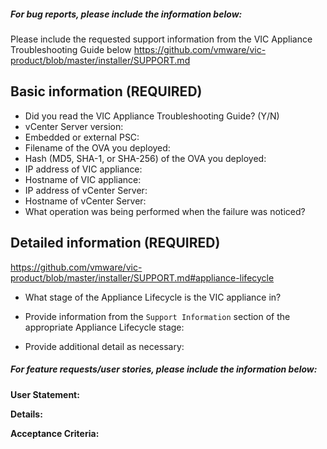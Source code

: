 <!--
Issues in this repository are for VIC Product (VIC appliance)

Before submitting an issue, please read the troubleshooting guide
https://github.com/vmware/vic-product/blob/master/installer/SUPPORT.md

Issues related to individual components should be submitted to their respective projects:
VIC Engine: https://github.com/vmware/vic/issues
Container Management Portal (Admiral): https://github.com/vmware/admiral/issues
Container Registry (Harbor): https://github.com/vmware/harbor/issues

If you are unsure which component your issue relates to, submit it here and we will triage it
Thank you for contributing to VIC Product!
-->

##### For bug reports, please include the information below:

Please include the requested support information from the VIC Appliance Troubleshooting Guide below
https://github.com/vmware/vic-product/blob/master/installer/SUPPORT.md


Basic information (REQUIRED)
----------------------------

- Did you read the VIC Appliance Troubleshooting Guide? (Y/N)
- vCenter Server version:
- Embedded or external PSC:
- Filename of the OVA you deployed:
- Hash (MD5, SHA-1, or SHA-256) of the OVA you deployed:
- IP address of VIC appliance:
- Hostname of VIC appliance:
- IP address of vCenter Server:
- Hostname of vCenter Server:
- What operation was being performed when the failure was noticed?


Detailed information (REQUIRED)
-------------------------------
https://github.com/vmware/vic-product/blob/master/installer/SUPPORT.md#appliance-lifecycle

- What stage of the Appliance Lifecycle is the VIC appliance in?
- Provide information from the `Support Information` section of the appropriate Appliance Lifecycle stage:


- Provide additional detail as necessary:






##### For feature requests/user stories, please include the information below:

**User Statement:**

**Details:**

**Acceptance Criteria:**
